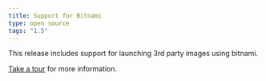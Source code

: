 ```yaml
---
title: Support for Bitnami
type: open source
tags: "1.5"
---
```


This release includes support for launching 3rd party images using bitnami.

[Take a tour](/overview/tour) for more information.
